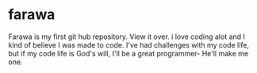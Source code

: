 # farawa
Farawa is my first git hub repository. View it over.
i love coding alot and I kind of believe I was made to code. I've had challenges with my code life, but if my code life is God's will, I'll be a great programmer- He'll make me one. 
